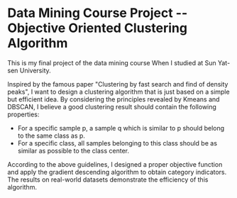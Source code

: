 # Data Mining Course Project -- Objective Oriented Clustering Algorithm

This is my final project of the data mining course When I studied at Sun Yat-sen University.

Inspired by the famous paper "Clustering by fast search and find of density peaks", I want to design a clustering algorithm that is just based on a simple but efficient idea. By considering the principles revealed by Kmeans and DBSCAN, I believe a good clustering result should contain the following properties:

- For a specific sample p, a sample q which is similar to p should belong to the same class as p. 
- For a specific class, all samples belonging to this class should be as similar as possible to the class center. 

According to the above guidelines, I designed a proper objective function and apply the gradient descending algorithm to obtain category indicators. The results on real-world datasets demonstrate the efficiency of this algorithm.

